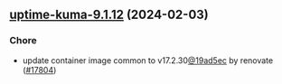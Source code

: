 

## [uptime-kuma-9.1.12](https://github.com/truecharts/charts/compare/uptime-kuma-9.1.11...uptime-kuma-9.1.12) (2024-02-03)

### Chore



- update container image common to v17.2.30[@19ad5ec](https://github.com/19ad5ec) by renovate ([#17804](https://github.com/truecharts/charts/issues/17804))